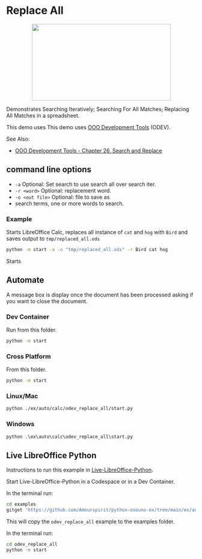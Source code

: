 # Replace All

<p align="center">
<img src="https://user-images.githubusercontent.com/4193389/205417670-12dca447-60a7-4477-8853-c62cde6192e8.png" width="369" height="203">
</p>

Demonstrates Searching Iteratively; Searching For All Matches; Replacing All Matches in a spreadsheet.

This demo uses This demo uses [OOO Development Tools] (ODEV).

See Also:

- [OOO Development Tools - Chapter 26. Search and Replace](https://python-ooo-dev-tools.readthedocs.io/en/latest/odev/part4/chapter26.html)

## command line options

- `-a` Optional: Set search to use search all over search iter.
- `-r <word>` Optional: replacement word.
- `-o <out file>` Optional: file to save as
- search terms, one or more words to search.

### Example

Starts LibreOffice Calc, replaces all instance of `cat` and `hog` with `Bird` and saves output to `tmp/replaced_all.ods`

```sh
python -m start -a -o "tmp/replaced_all.ods" -r Bird cat hog
```

Starts

## Automate

A message box is display once the document has been processed asking if you want to close the document.

### Dev Container

Run from this folder.

```sh
python -m start
```

### Cross Platform

From this folder.

```sh
python -m start
```

### Linux/Mac

```sh
python ./ex/auto/calc/odev_replace_all/start.py
```

### Windows

```ps
python .\ex\auto\calc\odev_replace_all\start.py
```

## Live LibreOffice Python

Instructions to run this example in [Live-LibreOffice-Python](https://github.com/Amourspirit/live-libreoffice-python).

Start Live-LibreOffice-Python in a Codespace or in a Dev Container.

In the terminal run:

```bash
cd examples
gitget 'https://github.com/Amourspirit/python-ooouno-ex/tree/main/ex/auto/calc/odev_replace_all'
```

This will copy the `odev_replace_all` example to the examples folder.

In the terminal run:

```bash
cd odev_replace_all
python -m start
```

[OOO Development Tools]: https://python-ooo-dev-tools.readthedocs.io/en/latest/
